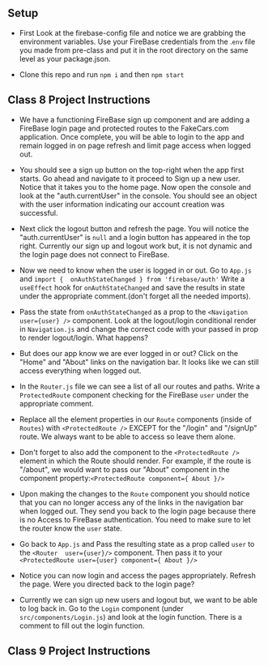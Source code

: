 ## Setup

- First Look at the firebase-config file and notice we are grabbing the environment variables. Use your FireBase credentials from the .`env` file you made from pre-class and put it in the root directory on the same level as your package.json.

- Clone this repo and run `npm i` and then `npm start`

## Class 8 Project Instructions 

- We have a functioning FireBase sign up component and are adding a FireBase login page and protected routes to the FakeCars.com application. Once complete, you will be able to login to the app and remain logged in on page refresh and limit page access when logged out.

- You should see a sign up button on the top-right when the app first starts. Go ahead and navigate to it proceed to Sign up a new user. Notice that it takes you to the home page. Now open the console and look at the "auth.currentUser" in the console. You should see an object with the user information indicating our account creation was successful.  

- Next click the logout button and refresh the page. You will notice the "auth.currentUser" is `null` and a login button has appeared in the top right. Currently our sign up and logout work but, it is not dynamic and the login page does not connect to FireBase.  

- Now we need to know when the user is logged in or out. Go to `App.js` and `import {  onAuthStateChanged } from 'firebase/auth'` Write a `useEffect` hook for `onAuthStateChanged` and save the results in state under the appropriate comment.(don't forget all the needed imports). 

- Pass the state from `onAuthStateChanged` as a prop to the `<Navigation  user={user} />` component. Look at the logout/login conditional render in `Navigation.js` and change the correct code with your passed in prop to render logout/login. What happens?

- But does our app know we are ever logged in or out? Click on the "Home" and "About" links on the navigation bar. It looks like we can still access everything when logged out. 

- In the `Router.js` file we can see a list of all our routes and paths. Write a `ProtectedRoute` component checking for the FireBase `user` under the appropriate comment.

- Replace all the element properties in our `Route` components (inside of `Routes`) with `<ProtectedRoute />` EXCEPT for the "/login" and "/signUp" route. We always want to be able to access so leave them alone.

- Don't forget to also add the component to the `<ProtectedRoute />` element in which the Route should render. For example, if the route is "/about", we would want to pass our "About" component in the component property:`<ProtectedRoute component={ About }/>`

- Upon making the changes to the `Route` component you should notice that you can no longer access any of the links in the navigation bar when logged out. They send you back to the login page because there is no Access to FireBase authentication. You need to make sure to let the router know the `user` state.

- Go back to `App.js` and Pass the resulting state as a prop called `user` to the `<Router  user={user}/>` component. Then pass it to your `<ProtectedRoute user={user} component={ About }/>`

- Notice you can now login and access the pages appropriately.  Refresh the page. Were you directed back to the login page?

- Currently we can sign up new users and logout but, we want to be able to log back in. Go to the `Login` component (under `src/components/Login.js`) and look at the login function. There is a comment to fill out the login function.


## Class 9 Project Instructions 


